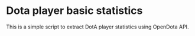 # Dota player basic statistics

This is a simple script to extract DotA player statistics using OpenDota API.
